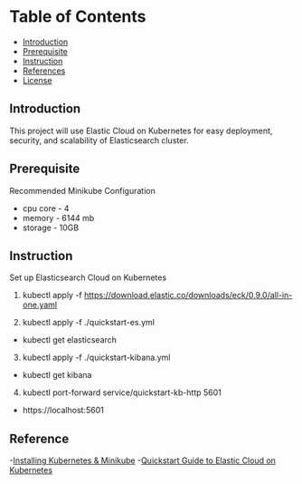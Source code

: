 # Table of Contents
- [Introduction](#intro)
- [Prerequisite](#prereq)
- [Instruction](#instruction)
- [References](#references)
- [License](#license)

## Introduction <a name="intro"></a>
This project will use Elastic Cloud on Kubernetes for easy deployment, security, and scalability of Elasticsearch cluster.

## Prerequisite <a name="prereq"></a>
Recommended Minikube Configuration
- cpu core - 4
- memory - 6144 mb
- storage - 10GB

## Instruction <a name="instruction"></a>

Set up Elasticsearch Cloud on Kubernetes

1. kubectl apply -f https://download.elastic.co/downloads/eck/0.9.0/all-in-one.yaml

2. kubectl apply -f ./quickstart-es.yml

- kubectl get elasticsearch

3. kubectl apply -f ./quickstart-kibana.yml

- kubectl get kibana

4. kubectl port-forward service/quickstart-kb-http 5601

- https://localhost:5601

## Reference <a name="intro"></a>
-[Installing Kubernetes & Minikube](https://kubernetes.io/docs/setup/learning-environment/minikube/)
-[Quickstart Guide to Elastic Cloud on Kubernetes](https://www.elastic.co/guide/en/cloud-on-k8s/current/k8s-quickstart.html)

